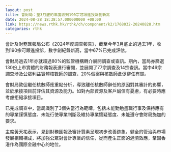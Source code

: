 ```yaml
---
layout: post
title: 會財局：至3月底的年度收到190宗可跟進投訴創新高
date: 2024-08-28 18:38:57.000000000 +08:00
link: https://news.rthk.hk/rthk/ch/component/k2/1768032-20240828.htm
categories: rthk
---
```


會計及財務匯報局公布《2024年度調查報告》，截至今年3月底止的過去1年，收到190宗可跟進投訴，數字創紀錄新高，當中67%已完成評估。

會財局過去1年亦就超過80%的監管機構轉介展開調查或查訊。期內，當局亦篩選130份上市實體的財務報表進行審閱，並展開了77宗調查及14宗查訊。當中46宗調查涉及公眾利益實體核數師的調查，20%個案與核數師倉促辭任有關。

會財局敦促繼任核數師應重點分析，導致離任核數師辭任的原因對其審計的影響，並於承接項目前評估其資源及能力。如對內部資源及客戶誠信有憂慮，有必要時應考慮拒絕承接項目。

已完成調查中，當局識別了3個失當行為範疇，包括未能勤勉盡職行事及保持應有的專業謹慎態度、未能行使專業判斷及維持專業懷疑態度、未能遵守會財局施加的要求。

主席黃天祐表示，見到財務匯報及審計質素呈現初步改善跡象，健全的管治與市場發展相輔相成，將加強公眾對會計專業的信任，從而產生正面的漣漪效應，鞏固香港作為國際金融中心的地位。
